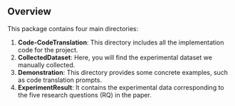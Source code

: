 ## Overview

This package contains four main directories:

1. **Code-CodeTranslation**: This directory includes all the implementation code for the project.
2. **CollectedDataset**: Here, you will find the experimental dataset we manually collected.
3. **Demonstration**: This directory provides some concrete examples, such as code translation prompts.
4. **ExperimentResult**: It contains the experimental data corresponding to the five research questions (RQ) in the paper.
